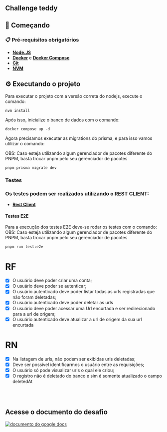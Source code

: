 ## Challenge teddy

## 🚀 Começando

### 📋 Pré-requisitos obrigatórios

- **[Node.JS](https://www.python.org/downloads/release/python-392/)**
- **[Docker](https://docs.docker.com/desktop/)** e **[Docker Compose](https://docs.docker.com/compose/)**
- **[Git](https://git-scm.com/)**
- **[NVM](https://github.com/nvm-sh/nvm)**

## ⚙️ Executando o projeto

Para executar o projeto com a versão correta do nodejs, execute o comando:
```
nvm install
```

Após isso, inicialize o banco de dados com o comando:

```
docker compose up -d 
```

Agora precisamos executar as migrations do prisma, e para isso vamos utilizar o comando:

OBS: Caso esteja utilizando algum gerenciador de pacotes diferente do PNPM, basta trocar pnpm pelo seu gerenciador de pacotes

```
pnpm prisma migrate dev
```

### Testes
### Os testes podem ser realizados utilizando o REST CLIENT:

- **[Rest Client](https://marketplace.visualstudio.com/items?itemName=humao.rest-client)**

#### Testes E2E
Para a execução dos testes E2E deve-se rodar os testes com o comando: 
OBS: Caso esteja utilizando algum gerenciador de pacotes diferente do PNPM, basta trocar pnpm pelo seu gerenciador de pacotes

```
pnpm run test:e2e
```

# RF

- [x] O usuário deve poder criar uma conta;
- [x] O usuário deve poder se autenticar;
- [x] O usuário autenticado deve poder listar todas as urls registradas que não foram deletadas;
- [x] O usuário autenticado deve poder deletar as urls
- [x] O usuário deve poder acessar uma Url encurtada e ser redirecionado para a url de origem;
- [x] O usuário autenticado deve atualizar a url de origem da sua url encurtada

# RN

- [x] Na listagem de urls, não podem ser exibidas urls deletadas;
- [x] Deve ser possível identificarmos o usuário entre as requisições;
- [x] O usuário só pode visualizar urls o qual ele criou;
- [x] O registro não é deletado do banco e sim é somente atualizado o campo deletedAt

<!--START_SECTION:footer-->

<br />
<br />

<p align="center">
  <h2>Acesse o documento do desafio</h2>
  <a href="https://docs.google.com/document/d/1eZpPju0EHUO5tzGgi3J3G0dtGX8G9i6eh1FU39WYg2M/editt" target="_blank">
    <img align="center" src="https://teddydigital.io/wp-content/uploads/2023/10/logo-preto-2048x992.png" alt="documento do google docs"/>
  </a>
</p>

<!--END_SECTION:footer-->